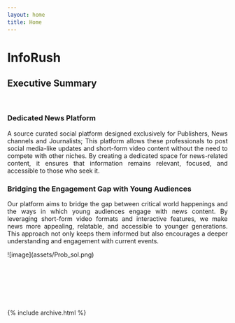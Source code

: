 ```yaml
---
layout: home
title: Home
---
```


# InfoRush

## Executive Summary
<br>
<div align = "justify">
  
### Dedicated News Platform
A source curated social platform designed exclusively for Publishers, News channels and Journalists; This platform allows these professionals to post social media-like updates and short-form video content without the need to compete with other niches. By creating a dedicated space for news-related content, it ensures that information remains relevant, focused, and accessible to those who seek it.

### Bridging the Engagement Gap with Young Audiences
Our platform aims to bridge the gap between critical world happenings and the ways in which young audiences engage with news content. By leveraging short-form video formats and interactive features, we make news more appealing, relatable, and accessible to younger generations. This approach not only keeps them informed but also encourages a deeper understanding and engagement with current events.


<div align = "justify"> 
![image](assets/Prob_sol.png)
</div>


</div>


<br>




<br>
<div align = "justify"> 


</div>
<br>
<div align = "justify">
  

</div>
<br>
<div align = "justify"> 




</div>
<br>
<div align = "justify"> 


</div>
<br>
<div align = "justify"> 



</div>



{% include archive.html %}
